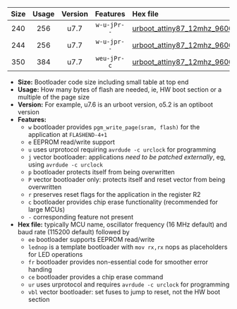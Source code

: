 |Size|Usage|Version|Features|Hex file|
|:-:|:-:|:-:|:-:|:--|
|240|256|u7.7|`w-u-jPr--`|[urboot_attiny87_12mhz_9600bps_lednop_ur_vbl.hex](https://raw.githubusercontent.com/stefanrueger/urboot.hex/main/mcus/attiny87/fcpu_12mhz/9600_bps/urboot_attiny87_12mhz_9600bps_lednop_ur_vbl.hex)|
|244|256|u7.7|`w-u-jpr--`|[urboot_attiny87_12mhz_9600bps_lednop_fr_ur_vbl.hex](https://raw.githubusercontent.com/stefanrueger/urboot.hex/main/mcus/attiny87/fcpu_12mhz/9600_bps/urboot_attiny87_12mhz_9600bps_lednop_fr_ur_vbl.hex)|
|350|384|u7.7|`weu-jPr-c`|[urboot_attiny87_12mhz_9600bps_ee_lednop_fr_ce_ur_vbl.hex](https://raw.githubusercontent.com/stefanrueger/urboot.hex/main/mcus/attiny87/fcpu_12mhz/9600_bps/urboot_attiny87_12mhz_9600bps_ee_lednop_fr_ce_ur_vbl.hex)|

- **Size:** Bootloader code size including small table at top end
- **Usage:** How many bytes of flash are needed, ie, HW boot section or a multiple of the page size
- **Version:** For example, u7.6 is an urboot version, o5.2 is an optiboot version
- **Features:**
  + `w` bootloader provides `pgm_write_page(sram, flash)` for the application at `FLASHEND-4+1`
  + `e` EEPROM read/write support
  + `u` uses urprotocol requiring `avrdude -c urclock` for programming
  + `j` vector bootloader: applications *need to be patched externally*, eg, using `avrdude -c urclock`
  + `p` bootloader protects itself from being overwritten
  + `P` vector bootloader only: protects itself and reset vector from being overwritten
  + `r` preserves reset flags for the application in the register R2
  + `c` bootloader provides chip erase functionality (recommended for large MCUs)
  + `-` corresponding feature not present
- **Hex file:** typically MCU name, oscillator frequency (16 MHz default) and baud rate (115200 default) followed by
  + `ee` bootloader supports EEPROM read/write
  + `lednop` is a template bootloader with `mov rx,rx` nops as placeholders for LED operations
  + `fr` bootloader provides non-essential code for smoother error handing
  + `ce` bootloader provides a chip erase command
  + `ur` uses urprotocol and requires `avrdude -c urclock` for programming
  + `vbl` vector bootloader: set fuses to jump to reset, not the HW boot section
